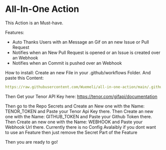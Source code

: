 # All-In-One Action
This Action is an Must-have. 

Features:
- Auto Thanks Users with an Message an Gif on an new Issue or Pull Request
- Notifies when an New Pull Request is opened or an Issue is created over an Webhook
- Notifies when an Commit is pushed over an Webhook

How to install:
Create an new File in your .github/workflows Folder. And paste this Content:

```yaml
https://raw.githubusercontent.com/Wuemeli/all-in-one-action/main/.github/workflows/All-In-One-Action.yml
```

Then Get your Tenor API Key here: https://tenor.com/gifapi/documentation

Then go to the Repo Secrets and Create an New one with the Name: TENOR_TOKEN and Paste your Tenor Api Key there.
Then Create an new one with the Name: GITHUB_TOKEN and Paste your Github Token there.
Then Create an new one with the Name: WEBHOOK and Paste your Webhook Url there.
Currently there is no Config Avalaibly if you dont want to use an Feature then just remove the Secret Part of the Feature

Then you are ready to go!
